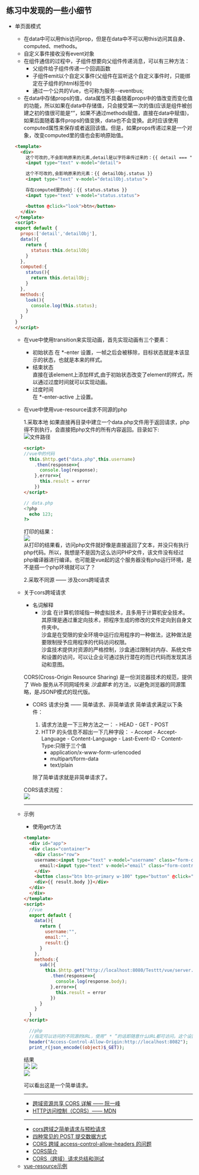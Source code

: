 ## 练习中发现的一些小细节
- 单页面模式
  - 在data中可以用this访问prop，但是在data中不可以用this访问其自身、computed、methods。
  - 自定义事件接收没有event对象
  - 在组件通信的过程中，子组件想要向父组件传递消息，可以有三种方法：  
     - 父组件给子组件传递一个回调函数
     - 子组件emit以个自定义事件(父组件在监听这个自定义事件时，只能绑定在子组件的html标签中)
     - 通过一个公共的Vue，也可称为服务--eventbus;
  - 在data中存储props的值，data属性不具备随着props中的值改变而变化值的功能，所以如果在data中存储值，只会接受第一次的值(应该是组件被创建之初的值很可能是“”，如果不通过methods赋值，直接在data中赋值)，如果后面随着事件props的值变换，data也不会变换。此时应该使用computed属性来保存或者返回该值。但是，如果props传递过来是一个对象，改变computed里的值也会影响原始值。
  
  ```html
  <template>
    <div>
      这个可改的,不会影响原来的元素,detail是以字符串传过来的：{{ detail === "" ? "wait" : detail }}
      <input type="text" v-model="detail">

      这个不可改的,会影响原来的元素：{{ detailObj.status }}
      <input type="text" v-model="detailObj.status">

      存在computed里的obj：{{ status.status }}
      <input type="text" v-model="status.status">

      <button @click="look">btn</button>
    </div>
  </template>
  <script>
  export default {
    props:['detail','detailObj'],
    data(){
      return {
        statuss:this.detailObj
      }
    },
    computed:{
      status(){
        return this.detailObj;
      }
    },
    methods:{
      look(){
        console.log(this.status);
      }
    }
  }
  </script>
  ```
  
  - 在vue中使用transition来实现动画，首先实现动画有三个要素：
    + 初始状态 
      在 *-enter 设置，一帧之后会被移除，目标状态就是本该显示的状态，也就是本来的样式。
    + 结束状态  
      直接在该element上添加样式,由于初始状态改变了element的样式，所以通过过度时间就可以实现动画。
    + 过度时间  
      在 *-enter-active 上设置。

  - 在vue中使用vue-resource请求不同源的php
    
    1.采取本地
    如果直接再目录中建立一个data.php文件用于返回请求，php得不到执行，会直接把php文件的所有内容返回。目录如下:  
    ![文件路径](image/vue-resource.png)  
    
    ```html
    <script>
    //vue中的代码
      this.$http.get("data.php",this.username)
        .then(response=>{
          console.log(response);
        },error=>{
          this.result = error
        })
    </script>
    ```
    ```php
    // data.php
    <?php 
      echo 123;
    ?>
    ```
    打印的结果：  
    ![](image/vue-resource-require-result.png)  
    从打印的结果看，访问php文件就好像是直接返回了文本，并没只有执行php代码。所以，我想是不是因为这么访问PHP文件，该文件没有经过php编译器进行编译。也可能是vue起的这个服务器没有php运行环境，是不是搭一个php环境就可以了？
    
    2.采取不同源 —— 涉及cors跨域请求

  - 关于cors跨域请求
    + 名词解释
      * 沙盒
         在计算机领域指一种虚拟技术，且多用于计算机安全技术。其原理是通过重定向技术，把程序生成的修改的文件定向到自身文件夹中。  
         沙盒是在受限的安全环境中运行应用程序的一种做法，这种做法是要限制授予应用程序的代码访问权限。  
         沙盒技术提供对资源的严格控制，沙盒通过限制对内存、系统文件和设置的访问，可以让企业可通过执行潜在的而已代码而发现其活动和意图。

    CORS(Cross-Origin Resource Sharing) 是一份浏览器技术的规范，提供了 Web 服务从不同网域传来 *沙盒脚本* 的方法，以避免浏览器的同源策略，是JSONP模式的现代版。  
      * CORS 请求分类 —— 简单请求、非简单请求
        简单请求满足以下条件：
          1. 请求方法是一下三种方法之一：
            - HEAD
            - GET
            - POST  
          2. HTTP 的头信息不超出一下几种字段：
            - Accept
            - Accept-Language
            - Content-Language
            - Last-Event-ID
            - Content-Type:只限于三个值 
              + application/x-www-form-urlencoded
              + multipart/form-data
              + text/plain 
        
        除了简单请求就是非简单请求了。
          
    

    CORS请求流程：  
    ![](image/CROS.png)

    <hr>

  + 示例
    * 使用get方法  
      
    ```html
    <template>
      <div id="app">
      <div class="container">
        <div class="row">
        username:<input type="text" v-model="username" class="form-control">
          email:<input type="text" v-model="email" class="form-control">
        </div>
        <button class="btn btn-primary w-100" type="button" @click="sub">btn</button>
        <div>{{ result.body }}</div>
      </div>
      </div>
    </template>
    <script>
      //vue
      export default {
        data(){
          return {
            username:"",
            email:"",
            result:{}
          }
        },
        methods:{
          sub(){
            this.$http.get("http://localhost:8080/Testtt/vue/server.php?username=" + this.username)
              .then(response=>{
                console.log(response.body);
              },error=>{
                this.result = error
              })
          }
        }
      }
    </script>
    ```

    ```php
      //php
      //指定可以访问的不同源的URL，使用“ * ”的话即随意什么URL都可访问。这个设置只支持get方法。
      header("Access-Control-Allow-Origin:http://localhost:8082");
      print_r(json_encode((object)$_GET));
    ```
    结果  
    ![](image/vue-resource-get-1.png) 
    ![](image/vue-resource-get-2.png)  
    ![](image/vue-resource-get-3.png)   

    可以看出这是一个简单请求。

    <hr>
    
    + [跨域资源共享 CORS 详解 —— 阮一峰](http://www.ruanyifeng.com/blog/2016/04/cors.html)
    + [HTTP访问控制（CORS）—— MDN](https://developer.mozilla.org/zh-CN/docs/Web/HTTP/Access_control_CORS)
    
    <hr>
    
    + [cors跨域之简单请求与预检请求](https://segmentfault.com/a/1190000009971254)
    + [四种常见的 POST 提交数据方式 ](http://zccst.iteye.com/blog/2180127)
    + [CORS 跨域 access-control-allow-headers 的问题](https://blog.csdn.net/badboyer/article/details/51261083)
    + [CORS简介](https://www.cnblogs.com/loveis715/p/4592246.html)
    + [CORS（跨域）请求总结和测试](http://www.php.cn/js-tutorial-370087.html)  
    

  - [vue-resource示例](https://www.cnblogs.com/chenhuichao/p/8308993.html)   
  
